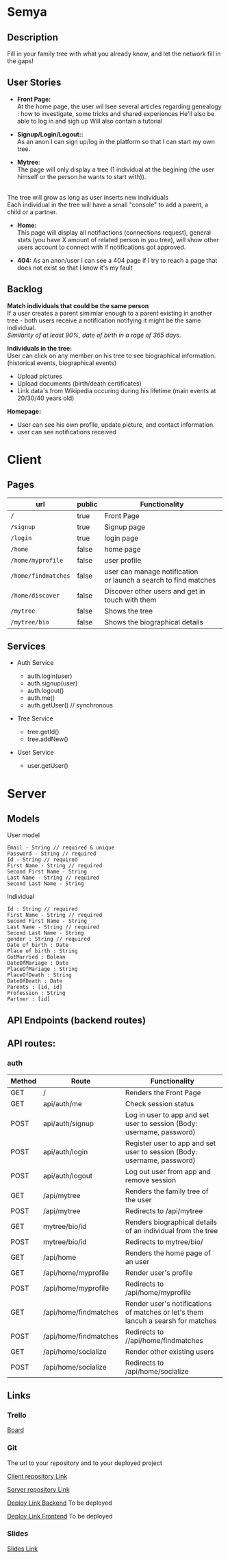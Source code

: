 # Semya


## Description

Fill in your family tree with what you already know, and let the network fill in the gaps! 


## User Stories

- **Front Page:**  
At the home page, the user wil lsee several articles regarding genealogy : how to investigate, some tricks and shared experiences
He'll also be able to log in and sigh up
Will also contain a tutorial

-  **Signup/Login/Logout::**<br/>As an anon I can sign up/log in the platform so that I can start my own tree. 

- **Mytree**:<br/>The page will only display a tree (1 individual at the begining (the user himself or the person he wants to start with)).
<br/>
The tree will grow as long as user inserts new individuals
<br/>Each individual in the tree will have a small "console" to add a parent, a child or a partner.

- **Home:**<br/>This page will display all notifiactions (connections request), general stats (you have X amount of related person in you tree), will show other users account to connect with if notifications got approved.

-  **404:** As an anon/user I can see a 404 page if I try to reach a page that does not exist so that I know it's my fault


## Backlog

**Match individuals that could be the same person** 
<br> 
If a user creates a parent simimlar enough to a parent existing in another tree - both users receive a notification notifying it might be the same individual.
<br> _Similarity of at least 90%, date of birth in a rage of 365 days._

**Individuals in the tree:**<br/>
User can click on any member on his tree to see biographical information.  (historical events, biographical events)
- Upload pictures 
- Upload documents (birth/death certificates)
- Link data's from Wikipedia occuring during his lifetime (main events at 20/30/40 years old)

**Homepage:**
- User can see his own profile, update picture, and contact information.
- user can see notifications received
  
# Client

## Pages

| url | public | Functionality |
|-----|-------|---------------|
| `/` | true | Front Page|
| `/signup` | true | Signup page |
| `/login` | true | login page |
| `/home` | false | home page |
| `/home/myprofile` | false | user profile
| `/home/findmatches`| false | user can manage notification <br>or launch a search to find matches
|`/home/discover`| false | Discover other users and get in touch with them
| `/mytree` | false | Shows the tree |
|`/mytree/bio`| false | Shows the biographical details 

## Services

- Auth Service
  - auth.login(user)
  - auth.signup(user)
  - auth.logout()
  - auth.me()
  - auth.getUser() // synchronous

- Tree Service 
  - tree.getId()
  - tree.addNew()

- User Service
  - user.getUser()

# Server

## Models

User model

```
Email - String // required & unique
Password - String // required
Id - String // required
First Name - String // required
Second First Name - String
Last Name - String // required
Second Last Name - String
```

Individual

```
Id : String // required
First Name - String // required
Second First Name - String
Last Name - String // required
Second Last Name - String
gender : String // required
Date of birth : Date
Place of birth : String
GotMarried : Bolean
DateOfMariage : Date
PlaceOfMariage : String
PlaceOfDeath : String
DateOfDeath : Date 
Parents : [id, id] 
Profession : String
Partner : [id]

```

## API Endpoints (backend routes)

## API routes:

### auth
|Method|Route|Functionality|
|---|---|---|
|GET| / | Renders the Front Page
|GET|api/auth/me|Check session status|
|POST|api/auth/signup|Log in user to app and set user to session (Body: username, password)|
|POST|api/auth/login|Register user to app and set user to session (Body: username, password)|
|POST|api/auth/logout|Log out user from app and remove session|
|GET| /api/mytree | Renders the family tree of the user
|POST |/api/mytree | Redirects to /api/mytree
|GET | mytree/bio/id | Renders biographical details of an individual from the tree|
|POST| mytree/bio/id | Redirects to mytree/bio/
|GET | /api/home | Renders the home page of an user
|GET| /api/home/myprofile| Render user's profile
|POST| /api/home/myprofile| Redirects to /api/home/myprofile
|GET| /api/home/findmatches| Render user's notifications of matches or let's them lancuh a searsh for matches
|POST| /api/home/findmatches| Redirects to //api/home/findmatches
|GET| /api/home/socialize| Render other existing users
|POST| /api/home/socialize| Redirects to /api/home/socialize


## Links

### Trello

[Board](https://trello.com/b/eljtbfFm/semya)

### Git

The url to your repository and to your deployed project

[Client repository Link](https://github.com/ChristopheP96/Semya---FrontEnd)

[Server repository Link](https://github.com/ChristopheP96/Semya---API)

[Deploy Link Backend](http://heroku.com) To be deployed

[Deploy Link Frontend]() To be deployed

### Slides

[Slides Link](https://docs.google.com/presentation/d/1EmxYyWHjn8xdyNRBCBe-seNJuOGMbkbhc7dPZqKEdWw/edit#slide=id.p)
